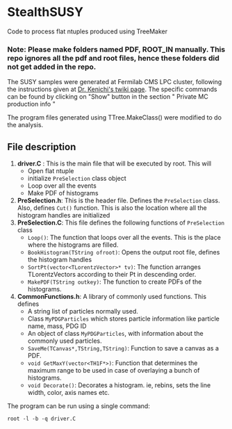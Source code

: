 # StealthSUSY
Code to process flat ntuples produced using TreeMaker

### Note: Please make folders named PDF, ROOT_IN manually. This repo ignores all the pdf and root files, hence these folders did not get added in the repo.
The SUSY samples were generated at Fermilab CMS LPC cluster, following the instructions given at [Dr. Kenichi's twiki page](https://twiki.cern.ch/twiki/bin/viewauth/CMS/SUSYPrivateMCNoteKH). The specific commands can be found by clicking on "Show" button in the section " Private MC production info "

The program files generated using TTree.MakeClass() were modified to do the analysis.

## File description
1. **driver.C** : This is the main file that will be executed by root. This will
   * Open flat ntuple
   * initialize `PreSelection` class object
   * Loop over all the events
   * Make PDF of histograms
2. **PreSelection.h**: This is the header file. Defines the `PreSelection` class. Also, defines `Cut()` function. This is also the location where all the histogram handles are initialized
3. **PreSelection.C**: This file defines the following functions of `PreSelection` class
   * `Loop()`: The function that loops over all the events. This is the place where the histograms are filled.
   * `BookHistogram(TString ofroot)`: Opens the output root file, defines the histogram handles
   * `SortPt(vector<TLorentzVector>* tv)`: The function arranges TLorentzVectors according to their Pt in descending order.
   * `MakePDF(TString outkey)`: The function to create PDFs of the histograms.
4. **CommonFunctions.h**: A library of commonly used functions. This defines
   * A string list of particles normally used.
   * Class `MyPDGParticles` which stores particle information like particle name, mass, PDG ID
   * An object of class `MyPDGParticles`, with information about the commonly used particles.
   * `SaveMe(TCanvas*,TString,TString)`: Function to save a canvas as a PDF.
   * `void GetMaxY(vector<TH1F*>)`: Function that determines the maximum range to be used in case of overlaying a bunch of histograms.
   * `void Decorate()`: Decorates a histogram. ie, rebins, sets the line width, color, axis names etc.

The program can be run using a single command:

    root -l -b -q driver.C
